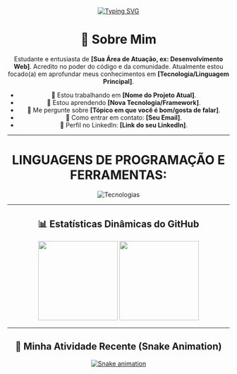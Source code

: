 <div align="center">
  <a href="https://git.io/typing-svg">
    <img src="https://readme-typing-svg.herokuapp.com/?font=Fira+Code&pause=1000&center=true&width=440&lines=Ol%C3%A1%2C+eu+sou+[Seu+Nome]!;Desenvolvedor(a)+[Sua+%C3%81rea];Bem-vindo(a)+ao+meu+perfil+GitHub!](https://readme-typing-svg.herokuapp.com?font=Fira+Code&weight=300&size=50&duration=4000&pause=1000&color=A31632&center=true&vCenter=true&random=false&width=1000&lines=Hi%2C+my+name+is+Isabela.;I'm+19+years+old.;Applied+AI+student+PUC-PR.;Data+analysis+intern.;I'm+from+Brazil." alt="Typing SVG" />
  </a>
</div>

<div align="center">
  
  # 👋 Sobre Mim
  
  Estudante e entusiasta de **[Sua Área de Atuação, ex: Desenvolvimento Web]**. Acredito no poder do código e da comunidade. Atualmente estou focado(a) em aprofundar meus conhecimentos em **[Tecnologia/Linguagem Principal]**.

  - 🔭 Estou trabalhando em **[Nome do Projeto Atual]**.
  - 🌱 Estou aprendendo **[Nova Tecnologia/Framework]**.
  - 💬 Me pergunte sobre **[Tópico em que você é bom/gosta de falar]**.
  - 📧 Como entrar em contato: **[Seu Email]**.
  - 💼 Perfil no LinkedIn: **[Link do seu LinkedIn]**.
  
</div>

---

<div align="center">
  
  # LINGUAGENS DE PROGRAMAÇÃO E FERRAMENTAS:
  
  <p>
    <img src="https://skillicons.dev/icons?i=mysql,python,gitlab,github,vscode" alt="Tecnologias" />
    <br>
    </p>
  
</div>

---

<div align="center">
  
  ## 📊 Estatísticas Dinâmicas do GitHub
  
  <img height="180em" src="https://github-readme-stats.vercel.app/api?username=[SEU-USUARIO-GITHUB]&show_icons=true&theme=onedark&include_all_commits=true&count_private=true"/>
  
  <img height="180em" src="https://github-readme-stats.vercel.app/api/top-langs/?username=[SEU-USUARIO-GITHUB]&layout=compact&langs_count=6&theme=onedark"/>
  
  </div>

---

<div align="center">

  ## 🐍 Minha Atividade Recente (Snake Animation)
  
  [![Snake animation](https://github.com/[SEU-USUARIO-GITHUB]/[SEU-USUARIO-GITHUB]/blob/output/github-contribution-grid-snake.svg)](https://github.com/[SEU-USUARIO-GITHUB]/[SEU-USUARIO-GITHUB]/blob/output/github-contribution-grid-snake.svg)
  
  </div>
